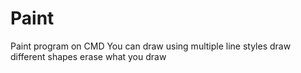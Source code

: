 # Paint
Paint program on CMD
You can draw using multiple line styles
draw different shapes
erase what you draw
